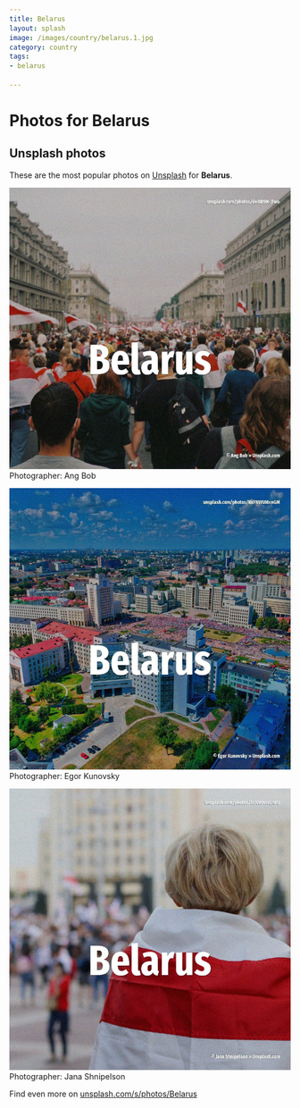 ```yaml
---
title: Belarus
layout: splash
image: /images/country/belarus.1.jpg
category: country
tags:
- belarus

---
```

# Photos for Belarus
 
## Unsplash photos
These are the most popular photos on [Unsplash](https://unsplash.com) for **Belarus**.
 
![Belarus](/images/country/belarus.1.jpg)
Photographer:  Ang Bob
 
![Belarus](/images/country/belarus.2.jpg)
Photographer:  Egor Kunovsky
 
![Belarus](/images/country/belarus.3.jpg)
Photographer:  Jana Shnipelson
 
Find even more on [unsplash.com/s/photos/Belarus](https://unsplash.com/s/photos/Belarus)
 
